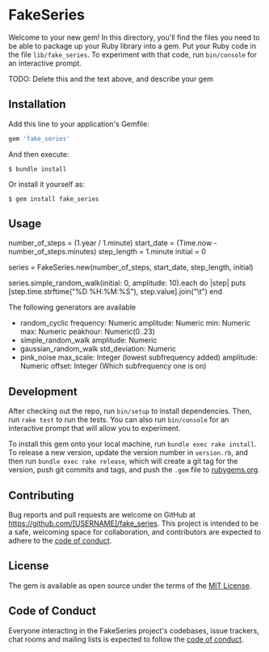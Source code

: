 # FakeSeries

Welcome to your new gem! In this directory, you'll find the files you need to be able to package up your Ruby library into a gem. Put your Ruby code in the file `lib/fake_series`. To experiment with that code, run `bin/console` for an interactive prompt.

TODO: Delete this and the text above, and describe your gem

## Installation

Add this line to your application's Gemfile:

```ruby
gem 'fake_series'
```

And then execute:

    $ bundle install

Or install it yourself as:

    $ gem install fake_series

## Usage

number_of_steps = (1.year / 1.minute)
start_date = (Time.now - number_of_steps.minutes)
step_length = 1.minute
initial = 0

series = FakeSeries.new(number_of_steps, start_date, step_length, initial)

series.simple_random_walk(initial: 0, amplitude: 10).each do |step|
  puts [step.time.strftime("%D %H:%M:%S"), step.value].join("\t")
end

The following generators are available
* random_cyclic 
    frequency: Numeric 
    amplitude: Numeric
    min: Numeric
    max: Numeric
    peakhour: Numeric(0..23)
* simple_random_walk
    amplitude: Numeric
* gaussian_random_walk
    std_deviation: Numeric
* pink_noise
    max_scale: Integer (lowest subfrequency added)
    amplitude: Numeric
    offset: Integer (Which subfrequency one is on)


## Development

After checking out the repo, run `bin/setup` to install dependencies. Then, run `rake test` to run the tests. You can also run `bin/console` for an interactive prompt that will allow you to experiment.

To install this gem onto your local machine, run `bundle exec rake install`. To release a new version, update the version number in `version.rb`, and then run `bundle exec rake release`, which will create a git tag for the version, push git commits and tags, and push the `.gem` file to [rubygems.org](https://rubygems.org).

## Contributing

Bug reports and pull requests are welcome on GitHub at https://github.com/[USERNAME]/fake_series. This project is intended to be a safe, welcoming space for collaboration, and contributors are expected to adhere to the [code of conduct](https://github.com/[USERNAME]/fake_series/blob/master/CODE_OF_CONDUCT.md).


## License

The gem is available as open source under the terms of the [MIT License](https://opensource.org/licenses/MIT).

## Code of Conduct

Everyone interacting in the FakeSeries project's codebases, issue trackers, chat rooms and mailing lists is expected to follow the [code of conduct](https://github.com/[USERNAME]/fake_series/blob/master/CODE_OF_CONDUCT.md).
